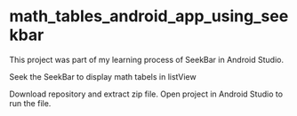 # math_tables_android_app_using_seekbar
This project was part of my learning process of SeekBar in Android Studio. 

Seek the SeekBar to display math tabels in listView

Download repository and extract zip file. Open project in Android Studio to run the file.
